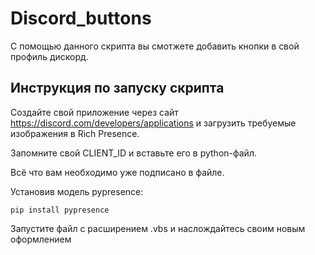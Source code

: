 # Discord_buttons

С помощью данного скрипта вы смотжете добавить кнопки в свой профиль дискорд.

## Инструкция по запуску скрипта

Создайте свой приложение через сайт https://discord.com/developers/applications и загрузить требуемые изображения в Rich Presence.

Запомните свой CLIENT_ID и вставьте его в python-файл.

Всё что вам необходимо уже подписано в файле.

Установив модель pypresence:

    pip install pypresence
    
Запустите файл с расширением .vbs и наслождайтесь своим новым оформлением 
